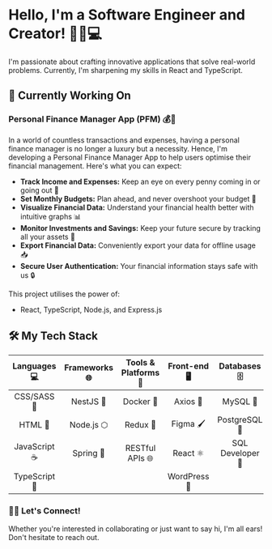 # Hello, I'm a Software Engineer and Creator! 👋🏽💻

I'm passionate about crafting innovative applications that solve real-world problems. Currently, I'm sharpening my skills in React and TypeScript.

## 🔧 Currently Working On

### Personal Finance Manager App (PFM) 💰🚀

In a world of countless transactions and expenses, having a personal finance manager is no longer a luxury but a necessity. Hence, I'm developing a Personal Finance Manager App to help users optimise their financial management. Here's what you can expect:

- **Track Income and Expenses:** Keep an eye on every penny coming in or going out 💸
- **Set Monthly Budgets:** Plan ahead, and never overshoot your budget 🎯
- **Visualize Financial Data:** Understand your financial health better with intuitive graphs 📊
- **Monitor Investments and Savings:** Keep your future secure by tracking all your assets 🏦
- **Export Financial Data:** Conveniently export your data for offline usage 📥
- **Secure User Authentication:** Your financial information stays safe with us 🔒

This project utilises the power of:

- React, TypeScript, Node.js, and Express.js

## 🛠️ My Tech Stack 

| <div align="center">Languages<br/>💻</div> | <div align="center">Frameworks<br/>🌐</div> | <div align="center">Tools & Platforms<br/>🧰</div> | <div align="center">Front-end<br/>🖥️</div> | <div align="center">Databases<br/>🗄️</div> | <div align="center">Miscellaneous<br/>🌟</div> |
| :---: | :---: | :---: | :---: | :---: | :---: |
| CSS/SASS 🎨 | NestJS 🦁 | Docker 🐳 | Axios 🚀 | MySQL 🐬 | Bootstrap 🥾 |
| HTML 📄 | Node.js ⬡ |Redux 🔄 | Figma 🖌️ | PostgreSQL 🐘 | GCP ☁️ |
| JavaScript ☕ | Spring 🌱 | RESTful APIs 🌐 | React ⚛️ | SQL Developer 💾 | Postman 📮 |
| TypeScript 🤖 | |  | WordPress 📝 | | |

### 🤝🏽 Let's Connect!

Whether you're interested in collaborating or just want to say hi, I'm all ears! Don't hesitate to reach out.
